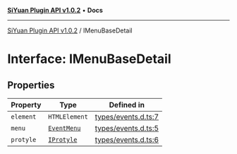 [**SiYuan Plugin API v1.0.2**](../README.md) • **Docs**

---

[SiYuan Plugin API v1.0.2](../README.md) / IMenuBaseDetail

# Interface: IMenuBaseDetail

## Properties

| Property  | Type                                   | Defined in                                                                                 |
| --------- | -------------------------------------- | ------------------------------------------------------------------------------------------ |
| `element` | `HTMLElement`                          | [types/events.d.ts:7](https://github.com/siyuan-note/petal/tree/main/types/events.d.ts#L7) |
| `menu`    | [`EventMenu`](../classes/EventMenu.md) | [types/events.d.ts:5](https://github.com/siyuan-note/petal/tree/main/types/events.d.ts#L5) |
| `protyle` | [`IProtyle`](IProtyle.md)              | [types/events.d.ts:6](https://github.com/siyuan-note/petal/tree/main/types/events.d.ts#L6) |
